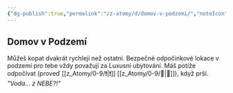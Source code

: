 ```yaml
---
{"dg-publish":true,"permalink":"/z-atomy/d/domov-v-podzemi/","noteIcon":""}
---
```


## Domov v Podzemí
Můžeš kopat dvakrát rychleji než ostatní. Bezpečné odpočinkové lokace v podzemí pro tebe vždy považují za Luxusní ubytování. Máš potíže odpočívat (proveď [[z_Atomy/0-9/❗\|❗]] [[z_Atomy/0-9/🧠\|🧠]]), když prší. *"Voda... z NEBE?!"*